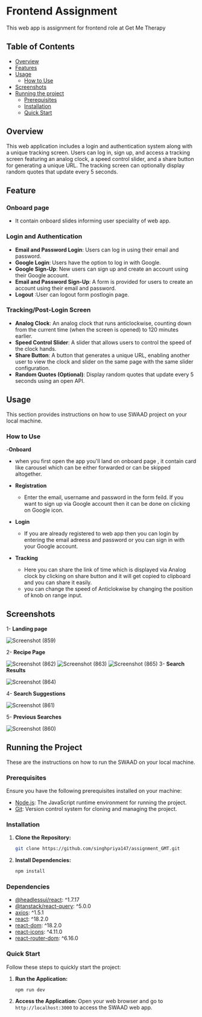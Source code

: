 # Frontend Assignment 
This web app is assignment for frontend role at Get Me Therapy

## Table of Contents

- [Overview](#overview)
- [Features](#features)
- [Usage](#usage)
  - [How to Use](#how-to-use)
- [Screenshots](#screenshots)
- [Running the project](#runnig-the-project)
  - [Prerequisites](#prerequisites)
  - [Installation](#installation)
  - [Quick Start](#quick-start)

## Overview
This web application includes a login and authentication system along with a unique tracking screen. Users can log in, sign up, and access a tracking screen featuring an analog clock, a speed control slider, and a share button for generating a unique URL. The tracking screen can optionally display random quotes that update every 5 seconds.

## Feature
### Onboard page
- It contain onboard slides informing user speciality of web app.
### Login and Authentication

- **Email and Password Login**: Users can log in using their email and password.
- **Google Login**: Users have the option to log in with Google.
- **Google Sign-Up**: New users can sign up and create an account using their Google account.
- **Email and Password Sign-Up**: A form is provided for users to create an account using their email and password.
- **Logout** :User can logout form postlogin page.

### Tracking/Post-Login Screen

- **Analog Clock**: An analog clock that runs anticlockwise, counting down from the current time (when the screen is opened) to 120 minutes earlier.
- **Speed Control Slider**: A slider that allows users to control the speed of the clock hands.
- **Share Button**: A button that generates a unique URL, enabling another user to view the clock and slider on the same page with the same slider configuration.
- **Random Quotes (Optional)**: Display random quotes that update every 5 seconds using an open API.

## Usage
This section provides instructions on how to use SWAAD project on your local machine.

### How to Use

-**Onboard**
  - when you first open the app you'll land on onboard page , it contain card like carousel which can be either forwarded or can be skipped altogether.
- **Registration**
  - Enter the email, username and password in the form feild. If you want to sign up via Google account then it can be done on clicking on Google icon.

- **Login**
  - If you are already registered to web app then you can login by entering the email adreess and password or you can sign in with your Google account.

- **Tracking**
  - Here you can share the link of time which is displayed via Analog clock by clicking on share button and it will get copied to clipboard and you can share it easily.
  - you can change the speed of Anticlokwise by changing the position of knob on range input.


## Screenshots
1- **Landing page**

![Screenshot (859)](https://github.com/chingu-voyages/v46-tier2-team-14/assets/72970648/418648dd-5d1b-4a44-a7f5-6a2a3f406821)

2- **Recipe Page**

![Screenshot (862)](https://github.com/chingu-voyages/v46-tier2-team-14/assets/72970648/9318e465-63db-4886-9c4b-d601d0967a16)
![Screenshot (863)](https://github.com/chingu-voyages/v46-tier2-team-14/assets/72970648/00bc17a5-6819-4578-bb61-e4cd2f860c6c)
![Screenshot (865)](https://github.com/chingu-voyages/v46-tier2-team-14/assets/72970648/868b96df-fa01-4881-8e2c-9d475818d373)
3- **Search Results**

![Screenshot (864)](https://github.com/chingu-voyages/v46-tier2-team-14/assets/72970648/8b552526-100d-48a7-b8bd-121279d4c131)

4- **Search Suggestions**

![Screenshot (861)](https://github.com/chingu-voyages/v46-tier2-team-14/assets/72970648/10cfbff2-3f68-4a71-9661-114898f614f5)

5- **Previous Searches**

![Screenshot (860)](https://github.com/chingu-voyages/v46-tier2-team-14/assets/72970648/6f0c3017-c9a4-45bd-825b-e4ec2c4c5531)

## Running the Project
These are the instructions on how to run the SWAAD on your local machine.

### Prerequisites

Ensure you have the following prerequisites installed on your machine:

- [Node.js](https://nodejs.org/en/download/): The JavaScript runtime environment for running the project.
- [Git](https://git-scm.com/book/en/v2/Getting-Started-Installing-Git): Version control system for cloning and managing the project.

### Installation

1. **Clone the Repository:**
    ```bash
    git clone https://github.com/singhpriya147/assignment_GMT.git
 
    ```

2. **Install Dependencies:**
    ```bash
    npm install

### Dependencies

- [@headlessui/react](https://www.npmjs.com/package/@headlessui/react): ^1.7.17
- [@tanstack/react-query](https://www.npmjs.com/package/@tanstack/react-query): ^5.0.0
- [axios](https://www.npmjs.com/package/axios): ^1.5.1
- [react](https://www.npmjs.com/package/react): ^18.2.0
- [react-dom](https://www.npmjs.com/package/react-dom): ^18.2.0
- [react-icons](https://www.npmjs.com/package/react-icons): ^4.11.0
- [react-router-dom](https://www.npmjs.com/package/react-router-dom): ^6.16.0

### Quick Start
Follow these steps to quickly start the project:
1. **Run the Application:**
    ```bash
    npm run dev
    ```

2. **Access the Application:**
   Open your web browser and go to `http://localhost:3000` to access the SWAAD web app.
